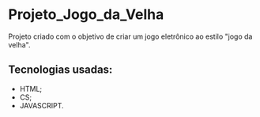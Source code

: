 # Projeto_Jogo_da_Velha
Projeto criado com o objetivo de criar um jogo eletrônico ao estilo "jogo da velha".

## Tecnologias usadas:

- HTML;
- CS;
- JAVASCRIPT.

